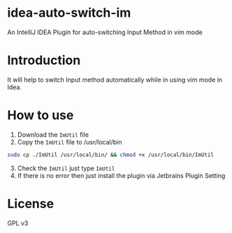 # idea-auto-switch-im
An IntelliJ IDEA Plugin for auto-switching Input Method in vim mode

# Introduction
It will help to switch Input method automatically while in using vim mode in Idea.

# How to use
1. Download the `ImUtil` file
2. Copy the `ImUtil` file to /usr/local/bin
```bash
sudo cp ./ImUtil /usr/local/bin/ && chmod +x /usr/local/bin/ImUtil
```
3. Check the `ImUtil` just type `ImUtil`
4. If there is no error then just install the plugin via Jetbrains Plugin Setting

# License
GPL v3
